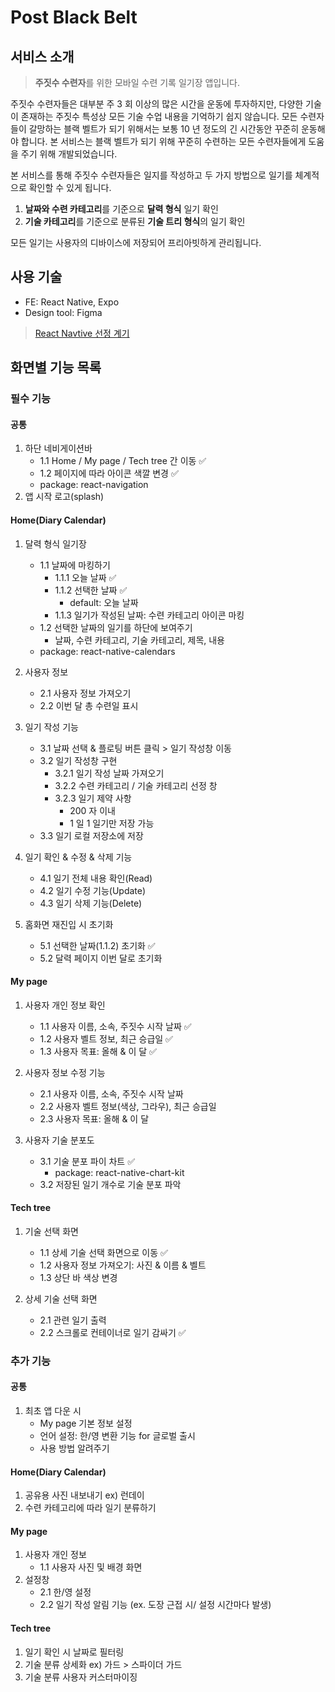# Post Black Belt

## 서비스 소개

> **주짓수 수련자**를 위한 모바일 수련 기록 일기장 앱입니다.

주짓수 수련자들은 대부분 주 3 회 이상의 많은 시간을 운동에 투자하지만, 다양한 기술이 존재하는 주짓수 특성상 모든 기술 수업 내용을 기억하기 쉽지 않습니다. 모든 수련자들이 갈망하는 블랙 벨트가 되기 위해서는 보통 10 년 정도의 긴 시간동안 꾸준히 운동해야 합니다. 본 서비스는 블랙 벨트가 되기 위해 꾸준히 수련하는 모든 수련자들에게 도움을 주기 위해 개발되었습니다.

본 서비스를 통해 주짓수 수련자들은 일지를 작성하고 두 가지 방법으로 일기를 체계적으로 확인할 수 있게 됩니다.

1. **날짜와 수련 카테고리**를 기준으로 **달력 형식** 일기 확인
2. **기술 카테고리**를 기준으로 분류된 **기술 트리 형식**의 일기 확인

모든 일기는 사용자의 디바이스에 저장되어 프리아빗하게 관리됩니다.

## 사용 기술

- FE: React Native, Expo
- Design tool: Figma

> [React Navtive 선정 계기](https://velog.io/@skyu_dev/Post-Black-Belt2-앱-만드는데-왜-프론트엔드-개발자를-뽑을까-Web-App-개발기)

## 화면별 기능 목록

### 필수 기능

#### 공통

1. 하단 네비게이션바
   - 1.1 Home / My page / Tech tree 간 이동 ✅
   - 1.2 페이지에 따라 아이콘 색깔 변경 ✅
   - package: react-navigation
2. 앱 시작 로고(splash)

#### Home(Diary Calendar)

1. 달력 형식 일기장

   - 1.1 날짜에 마킹하기
     - 1.1.1 오늘 날짜 ✅
     - 1.1.2 선택한 날짜 ✅
       - default: 오늘 날짜
     - 1.1.3 일기가 작성된 날짜: 수련 카테고리 아이콘 마킹
   - 1.2 선택한 날짜의 일기를 하단에 보여주기
     - 날짜, 수련 카테고리, 기술 카테고리, 제목, 내용
   - package: react-native-calendars

2. 사용자 정보

   - 2.1 사용자 정보 가져오기
   - 2.2 이번 달 총 수련일 표시

3. 일기 작성 기능

   - 3.1 날짜 선택 & 플로팅 버튼 클릭 > 일기 작성창 이동
   - 3.2 일기 작성창 구현
     - 3.2.1 일기 작성 날짜 가져오기
     - 3.2.2 수련 카테고리 / 기술 카테고리 선정 창
     - 3.2.3 일기 제약 사항
       - 200 자 이내
       - 1 일 1 일기만 저장 가능
   - 3.3 일기 로컬 저장소에 저장

4. 일기 확인 & 수정 & 삭제 기능

   - 4.1 일기 전체 내용 확인(Read)
   - 4.2 일기 수정 기능(Update)
   - 4.3 일기 삭제 기능(Delete)

5. 홈화면 재진입 시 초기화

   - 5.1 선택한 날짜(1.1.2) 초기화 ✅
   - 5.2 달력 페이지 이번 달로 초기화

#### My page

1. 사용자 개인 정보 확인

   - 1.1 사용자 이름, 소속, 주짓수 시작 날짜 ✅
   - 1.2 사용자 벨트 정보, 최근 승급일 ✅
   - 1.3 사용자 목표: 올해 & 이 달 ✅

2. 사용자 정보 수정 기능

   - 2.1 사용자 이름, 소속, 주짓수 시작 날짜
   - 2.2 사용자 벨트 정보(색상, 그라우), 최근 승급일
   - 2.3 사용자 목표: 올해 & 이 달

3. 사용자 기술 분포도

   - 3.1 기술 분포 파이 차트 ✅
     - package: react-native-chart-kit
   - 3.2 저장된 일기 개수로 기술 분포 파악

#### Tech tree

1. 기술 선택 화면

   - 1.1 상세 기술 선택 화면으로 이동 ✅
   - 1.2 사용자 정보 가져오기: 사진 & 이름 & 벨트
   - 1.3 상단 바 색상 변경

2. 상세 기술 선택 화면
   - 2.1 관련 일기 출력
   - 2.2 스크롤로 컨테이너로 일기 감싸기 ✅

### 추가 기능

#### 공통

1. 최초 앱 다운 시
   - My page 기본 정보 설정
   - 언어 설정: 한/영 변환 기능 for 글로벌 출시
   - 사용 방법 알려주기

#### Home(Diary Calendar)

1. 공유용 사진 내보내기 ex) 런데이
2. 수련 카테고리에 따라 일기 분류하기

#### My page

1. 사용자 개인 정보
   - 1.1 사용자 사진 및 배경 화면
2. 설정창
   - 2.1 한/영 설정
   - 2.2 일기 작성 알림 기능 (ex. 도장 근접 시/ 설정 시간마다 발생)

#### Tech tree

1. 일기 확인 시 날짜로 필터링
2. 기술 분류 상세화 ex) 가드 > 스파이더 가드
3. 기술 분류 사용자 커스터마이징
